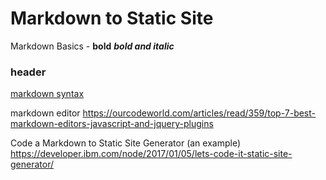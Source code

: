 # Markdown to Static Site 
Markdown Basics -
**bold**
***bold and italic***
### header 


[markdown syntax](https://www.markdownguide.org/basic-syntax/)

markdown editor https://ourcodeworld.com/articles/read/359/top-7-best-markdown-editors-javascript-and-jquery-plugins

Code a Markdown to Static Site Generator (an example)
https://developer.ibm.com/node/2017/01/05/lets-code-it-static-site-generator/
